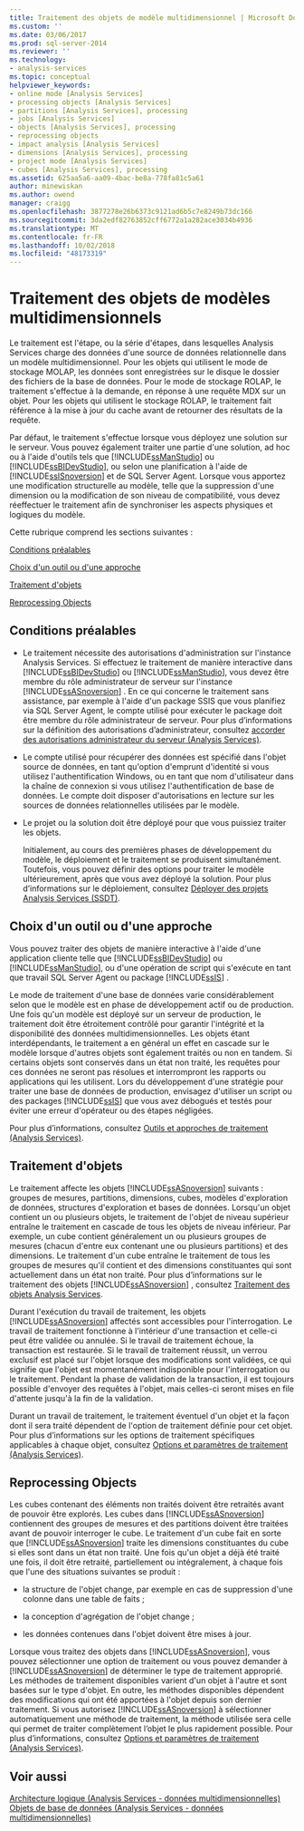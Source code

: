 ```yaml
---
title: Traitement des objets de modèle multidimensionnel | Microsoft Docs
ms.custom: ''
ms.date: 03/06/2017
ms.prod: sql-server-2014
ms.reviewer: ''
ms.technology:
- analysis-services
ms.topic: conceptual
helpviewer_keywords:
- online mode [Analysis Services]
- processing objects [Analysis Services]
- partitions [Analysis Services], processing
- jobs [Analysis Services]
- objects [Analysis Services], processing
- reprocessing objects
- impact analysis [Analysis Services]
- dimensions [Analysis Services], processing
- project mode [Analysis Services]
- cubes [Analysis Services], processing
ms.assetid: 625aa5a6-aa09-4bac-be8a-778fa81c5a61
author: minewiskan
ms.author: owend
manager: craigg
ms.openlocfilehash: 3877278e26b6373c9121ad6b5c7e8249b73dc166
ms.sourcegitcommit: 3da2edf82763852cff6772a1a282ace3034b4936
ms.translationtype: MT
ms.contentlocale: fr-FR
ms.lasthandoff: 10/02/2018
ms.locfileid: "48173319"
---
```

# <a name="multidimensional-model-object-processing"></a>Traitement des objets de modèles multidimensionnels
  Le traitement est l'étape, ou la série d'étapes, dans lesquelles Analysis Services charge des données d'une source de données relationnelle dans un modèle multidimensionnel. Pour les objets qui utilisent le mode de stockage MOLAP, les données sont enregistrées sur le disque le dossier des fichiers de la base de données. Pour le mode de stockage ROLAP, le traitement s'effectue à la demande, en réponse à une requête MDX sur un objet. Pour les objets qui utilisent le stockage ROLAP, le traitement fait référence à la mise à jour du cache avant de retourner des résultats de la requête.  
  
 Par défaut, le traitement s'effectue lorsque vous déployez une solution sur le serveur. Vous pouvez également traiter une partie d'une solution, ad hoc ou à l'aide d'outils tels que [!INCLUDE[ssManStudio](../../includes/ssmanstudio-md.md)] ou [!INCLUDE[ssBIDevStudio](../../includes/ssbidevstudio-md.md)], ou selon une planification à l'aide de [!INCLUDE[ssISnoversion](../../includes/ssisnoversion-md.md)] et de SQL Server Agent. Lorsque vous apportez une modification structurelle au modèle, telle que la suppression d'une dimension ou la modification de son niveau de compatibilité, vous devez réeffectuer le traitement afin de synchroniser les aspects physiques et logiques du modèle.  
  
 Cette rubrique comprend les sections suivantes :  
  
 [Conditions préalables](#bkmk_prereq)  
  
 [Choix d'un outil ou d'une approche](#bkmk_tool)  
  
 [Traitement d'objets](#bkmk_proc)  
  
 [Reprocessing Objects](#bkmk_reproc)  
  
##  <a name="bkmk_prereq"></a> Conditions préalables  
  
-   Le traitement nécessite des autorisations d'administration sur l'instance Analysis Services. Si effectuez le traitement de manière interactive dans [!INCLUDE[ssBIDevStudio](../../includes/ssbidevstudio-md.md)] ou [!INCLUDE[ssManStudio](../../includes/ssmanstudio-md.md)], vous devez être membre du rôle administrateur de serveur sur l'instance [!INCLUDE[ssASnoversion](../../includes/ssasnoversion-md.md)] . En ce qui concerne le traitement sans assistance, par exemple à l'aide d'un package SSIS que vous planifiez via SQL Server Agent, le compte utilisé pour exécuter le package doit être membre du rôle administrateur de serveur. Pour plus d’informations sur la définition des autorisations d’administrateur, consultez [accorder des autorisations administrateur du serveur &#40;Analysis Services&#41;](../instances/grant-server-admin-rights-to-an-analysis-services-instance.md).  
  
-   Le compte utilisé pour récupérer des données est spécifié dans l'objet source de données, en tant qu'option d'emprunt d'identité si vous utilisez l'authentification Windows, ou en tant que nom d'utilisateur dans la chaîne de connexion si vous utilisez l'authentification de base de données. Le compte doit disposer d'autorisations en lecture sur les sources de données relationnelles utilisées par le modèle.  
  
-   Le projet ou la solution doit être déployé pour que vous puissiez traiter les objets.  
  
     Initialement, au cours des premières phases de développement du modèle, le déploiement et le traitement se produisent simultanément. Toutefois, vous pouvez définir des options pour traiter le modèle ultérieurement, après que vous avez déployé la solution. Pour plus d’informations sur le déploiement, consultez [Déployer des projets Analysis Services &#40;SSDT&#41;](deploy-analysis-services-projects-ssdt.md).  
  
##  <a name="bkmk_tool"></a> Choix d'un outil ou d'une approche  
 Vous pouvez traiter des objets de manière interactive à l'aide d'une application cliente telle que [!INCLUDE[ssBIDevStudio](../../includes/ssbidevstudio-md.md)] ou [!INCLUDE[ssManStudio](../../includes/ssmanstudio-md.md)], ou d'une opération de script qui s'exécute en tant que travail SQL Server Agent ou package [!INCLUDE[ssIS](../../includes/ssis-md.md)] .  
  
 Le mode de traitement d'une base de données varie considérablement selon que le modèle est en phase de développement actif ou de production. Une fois qu'un modèle est déployé sur un serveur de production, le traitement doit être étroitement contrôlé pour garantir l'intégrité et la disponibilité des données multidimensionnelles. Les objets étant interdépendants, le traitement a en général un effet en cascade sur le modèle lorsque d'autres objets sont également traités ou non en tandem. Si certains objets sont conservés dans un état non traité, les requêtes pour ces données ne seront pas résolues et interrompront les rapports ou applications qui les utilisent. Lors du développement d'une stratégie pour traiter une base de données de production, envisagez d'utiliser un script ou des packages [!INCLUDE[ssIS](../../includes/ssis-md.md)] que vous avez débogués et testés pour éviter une erreur d'opérateur ou des étapes négligées.  
  
 Pour plus d’informations, consultez [Outils et approches de traitement &#40;Analysis Services&#41;](tools-and-approaches-for-processing-analysis-services.md).  
  
##  <a name="bkmk_proc"></a> Traitement d'objets  
 Le traitement affecte les objets [!INCLUDE[ssASnoversion](../../includes/ssasnoversion-md.md)] suivants : groupes de mesures, partitions, dimensions, cubes, modèles d'exploration de données, structures d'exploration et bases de données. Lorsqu'un objet contient un ou plusieurs objets, le traitement de l'objet de niveau supérieur entraîne le traitement en cascade de tous les objets de niveau inférieur. Par exemple, un cube contient généralement un ou plusieurs groupes de mesures (chacun d'entre eux contenant une ou plusieurs partitions) et des dimensions. Le traitement d'un cube entraîne le traitement de tous les groupes de mesures qu'il contient et des dimensions constituantes qui sont actuellement dans un état non traité. Pour plus d’informations sur le traitement des objets [!INCLUDE[ssASnoversion](../../includes/ssasnoversion-md.md)] , consultez [Traitement des objets Analysis Services](processing-analysis-services-objects.md).  
  
 Durant l'exécution du travail de traitement, les objets [!INCLUDE[ssASnoversion](../../includes/ssasnoversion-md.md)] affectés sont accessibles pour l'interrogation. Le travail de traitement fonctionne à l'intérieur d'une transaction et celle-ci peut être validée ou annulée. Si le travail de traitement échoue, la transaction est restaurée. Si le travail de traitement réussit, un verrou exclusif est placé sur l'objet lorsque des modifications sont validées, ce qui signifie que l'objet est momentanément indisponible pour l'interrogation ou le traitement. Pendant la phase de validation de la transaction, il est toujours possible d'envoyer des requêtes à l'objet, mais celles-ci seront mises en file d'attente jusqu'à la fin de la validation.  
  
 Durant un travail de traitement, le traitement éventuel d'un objet et la façon dont il sera traité dépendent de l'option de traitement définie pour cet objet. Pour plus d’informations sur les options de traitement spécifiques applicables à chaque objet, consultez [Options et paramètres de traitement &#40;Analysis Services&#41;](processing-options-and-settings-analysis-services.md).  
  
##  <a name="bkmk_reproc"></a> Reprocessing Objects  
 Les cubes contenant des éléments non traités doivent être retraités avant de pouvoir être explorés. Les cubes dans [!INCLUDE[ssASnoversion](../../includes/ssasnoversion-md.md)] contiennent des groupes de mesures et des partitions doivent être traitées avant de pouvoir interroger le cube. Le traitement d'un cube fait en sorte que [!INCLUDE[ssASnoversion](../../includes/ssasnoversion-md.md)] traite les dimensions constituantes du cube si elles sont dans un état non traité. Une fois qu'un objet a déjà été traité une fois, il doit être retraité, partiellement ou intégralement, à chaque fois que l'une des situations suivantes se produit :  
  
-   la structure de l'objet change, par exemple en cas de suppression d'une colonne dans une table de faits ;  
  
-   la conception d'agrégation de l'objet change ;  
  
-   les données contenues dans l'objet doivent être mises à jour.  
  
 Lorsque vous traitez des objets dans [!INCLUDE[ssASnoversion](../../includes/ssasnoversion-md.md)], vous pouvez sélectionner une option de traitement ou vous pouvez demander à [!INCLUDE[ssASnoversion](../../includes/ssasnoversion-md.md)] de déterminer le type de traitement approprié. Les méthodes de traitement disponibles varient d'un objet à l'autre et sont basées sur le type d'objet. En outre, les méthodes disponibles dépendent des modifications qui ont été apportées à l'objet depuis son dernier traitement. Si vous autorisez [!INCLUDE[ssASnoversion](../../includes/ssasnoversion-md.md)] à sélectionner automatiquement une méthode de traitement, la méthode utilisée sera celle qui permet de traiter complètement l’objet le plus rapidement possible. Pour plus d’informations, consultez [Options et paramètres de traitement &#40;Analysis Services&#41;](processing-options-and-settings-analysis-services.md).  
  
## <a name="see-also"></a>Voir aussi  
 [Architecture logique &#40;Analysis Services - données multidimensionnelles&#41;](olap-logical/understanding-microsoft-olap-logical-architecture.md)   
 [Objets de base de données &#40;Analysis Services - données multidimensionnelles&#41;](olap-logical/database-objects-analysis-services-multidimensional-data.md)  
  
  
